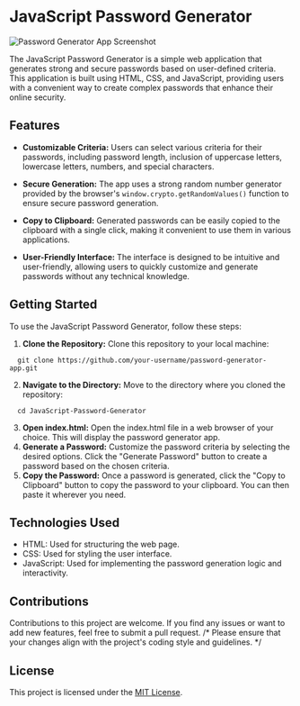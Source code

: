 # JavaScript Password Generator

![Password Generator App Screenshot](screenshot.png)

The JavaScript Password Generator is a simple web application that generates strong and secure passwords based on user-defined criteria. This application is built using HTML, CSS, and JavaScript, providing users with a convenient way to create complex passwords that enhance their online security.

## Features

- **Customizable Criteria:** Users can select various criteria for their passwords, including password length, inclusion of uppercase letters, lowercase letters, numbers, and special characters.

- **Secure Generation:** The app uses a strong random number generator provided by the browser's `window.crypto.getRandomValues()` function to ensure secure password generation.

- **Copy to Clipboard:** Generated passwords can be easily copied to the clipboard with a single click, making it convenient to use them in various applications.

- **User-Friendly Interface:** The interface is designed to be intuitive and user-friendly, allowing users to quickly customize and generate passwords without any technical knowledge.

## Getting Started

To use the JavaScript Password Generator, follow these steps:

1. **Clone the Repository:** Clone this repository to your local machine:

  ```  
    git clone https://github.com/your-username/password-generator-app.git
  ```

2. **Navigate to the Directory:** Move to the directory where you cloned the repository:

  ```
    cd JavaScript-Password-Generator
  ```
3. **Open index.html:** Open the index.html file in a web browser of your choice. This will display the password generator app.
4. **Generate a Password:** Customize the password criteria by selecting the desired options. Click the "Generate Password" button to create a password based on the chosen criteria.
5. **Copy the Password:** Once a password is generated, click the "Copy to Clipboard" button to copy the password to your clipboard. You can then paste it wherever you need.

## Technologies Used

- HTML: Used for structuring the web page.
- CSS: Used for styling the user interface.
- JavaScript: Used for implementing the password generation logic and interactivity.

## Contributions

Contributions to this project are welcome. If you find any issues or want to add new features, feel free to submit a pull request.
/* Please ensure that your changes align with the project's coding style and guidelines. */

## License

This project is licensed under the [MIT License](LICENSE).

